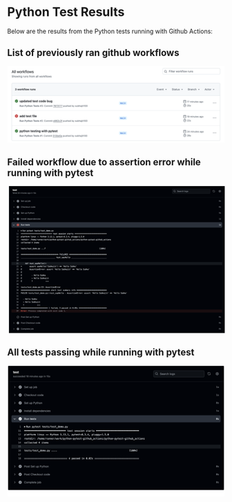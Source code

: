 # Python Test Results

Below are the results from the Python tests running with Github Actions:

## List of previously ran github workflows
![Test Result 1](assets/image1.png)

## Failed workflow due to assertion error while running with pytest
![Test Result 2](assets/image2.png)

## All tests passing while running with pytest
![Test Result 3](assets/image3.png)
